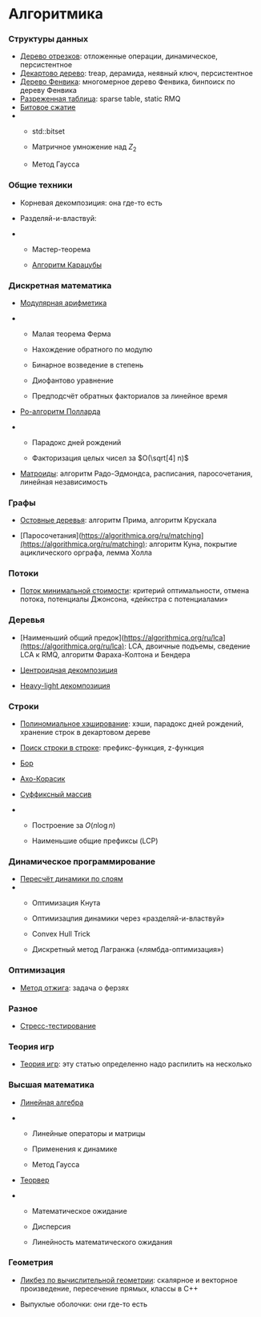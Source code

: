 # Алгоритмика

### Структуры данных

* [Дерево отрезков](https://algorithmica.org/ru/segtree): отложенные операции, динамическое, персистентное
* [Декартово дерево](https://algorithmica.org/ru/treap): treap, дерамида, неявный ключ, персистентное
* [Дерево Фенвика](https://algorithmica.org/ru/fenwick): многомерное дерево Фенвика, бинпоиск по дереву Фенвика
* [Разреженная таблица](https://algorithmica.org/ru/sparse-table): sparse table, static RMQ
* [Битовое сжатие](https://algorithmica.org/ru/bitset)
* * std::bitset
  
  * Матричное умножение над $Z_2$
  
  * Метод Гаусса

### Общие техники

* Корневая декомпозиция: она где-то есть

* Разделяй-и-властвуй:

* * Мастер-теорема
  
  * [Алгоритм Карацубы](https://algorithmica.org/ru/karatsuba)

### Дискретная математика

* [Модулярная арифметика](https://algorithmica.org/ru/reciprocal)

* * Малая теорема Ферма
  
  * Нахождение обратного по модулю
  
  * Бинарное возведение в степень
  
  * Диофантово уравнение
  
  * Предподсчёт обратных факториалов за линейное время

* [Ро-алгоритм Полларда](https://algorithmica.org/ru/pollard)

* * Парадокс дней рождений
  
  * Факторизация целых чисел за $O(\sqrt[4] n)$

* [Матроиды](https://algorithmica.org/ru/matroid): алгоритм Радо-Эдмондса, расписания, паросочетания, линейная независимость

### Графы

* [Остовные деревья](https://algorithmica.org/ru/mst): алгоритм Прима, алгоритм Крускала

* [Паросочетания](https://algorithmica.org/ru/matching](https://algorithmica.org/ru/matching): алгоритм Куна, покрытие ациклического орграфа, лемма Холла

### Потоки

* [Поток минимальной стоимости](https://algorithmica.org/ru/mincost-maxflow): критерий оптимальности, отмена потока, потенциалы Джонсона, «дейкстра с потенциалами»

### Деревья

* [Наименьший общий предок](https://algorithmica.org/ru/lca](https://algorithmica.org/ru/lca): LCA, двоичные подъемы, сведение LCA к RMQ, алгоритм Фараха-Колтона и Бендера

* [Центроидная декомпозиция](https://algorithmica.org/ru/centroid)

* [Heavy-light декомпозиция](https://algorithmica.org/ru/hld)

### Строки

* [Полиномиальное хэширование](https://algorithmica.org/ru/hashing): хэши, парадокс дней рождений, хранение строк в декартовом дереве

* [Поиск строки в строке](https://algorithmica.org/ru/strings): префикс-функция, z-функция

* [Бор](https://algorithmica.org/ru/trie)

* [Ахо-Корасик](https://algorithmica.org/ru/aho-corasick)

* [Суффиксный массив](https://algorithmica.org/ru/suffix-array)

* * Построение за $O(n \log n)$
  
  * Наименьшие общие префиксы (LCP)

### Динамическое программирование

* [Пересчёт динамики по слоям](https://algorithmica.org/ru/dp-optimizations)
* * Оптимизация Кнута
  
  * Оптимизацпия динамики через «разделяй-и-властвуй»
  
  * Convex Hull Trick
  
  * Дискретный метод Лагранжа («лямбда-оптимизация»)

### Оптимизация

* [Метод отжига](https://algorithmica.org/ru/annealing): задача о ферзях

### Разное

* [Стресс-тестирование](https://algorithmica.org/ru/stress-test)

### Теория игр

* [Теория игр](https://algorithmica.org/ru/games): эту статью определенно надо распилить на несколько

### Высшая математика

* [Линейная алгебра](https://algorithmica.org/ru/linalg)

* * Линейные операторы и матрицы
  
  * Применения к динамике
  
  * Метод Гаусса

* [Теорвер](https://algorithmica.org/ru/probability)

* * Математическое ожидание
  
  * Дисперсия
  
  * Линейность математического ожидания

### Геометрия

* [Ликбез по вычислительной геометрии](https://algorithmica.org/ru/geometry): скалярное и векторное произведение, пересечение прямых, классы в C++

* Выпуклые оболочки: они где-то есть
